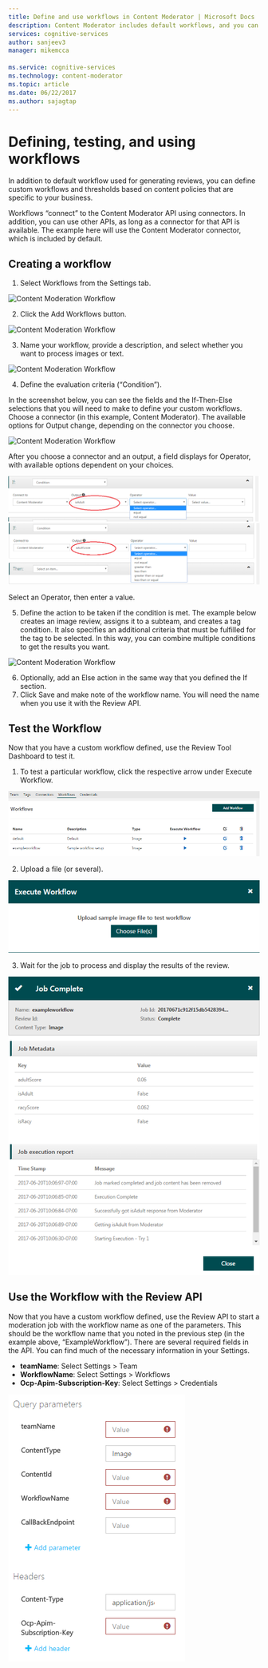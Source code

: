 ```yaml
---
title: Define and use workflows in Content Moderator | Microsoft Docs
description: Content Moderator includes default workflows, and you can create your own based on content policies that are specific to your business.
services: cognitive-services
author: sanjeev3
manager: mikemcca

ms.service: cognitive-services
ms.technology: content-moderator
ms.topic: article
ms.date: 06/22/2017
ms.author: sajagtap
---
```


# Defining, testing, and using workflows  #

In addition to default workflow used for generating reviews, you can define custom workflows and thresholds based on content policies that are specific to your business.

Workflows “connect” to the Content Moderator API using connectors. In addition, you can use other APIs, as long as a connector for that API is available. The example here will use the Content Moderator connector, which is included by default.

## Creating a workflow ##

1. Select Workflows from the Settings tab.

  ![Content Moderation Workflow](images/2-workflows-0.png)

2. Click the Add Workflows button.

  ![Content Moderation Workflow](images/2-workflows-1.png)

3. Name your workflow, provide a description, and select whether you want to process images or text. 

  ![Content Moderation Workflow](images/2-Workflows-2.PNG)

4. Define the evaluation criteria (“Condition”). 

  In the screenshot below, you can see the fields and the If-Then-Else selections that you will need to make to define your custom workflows. Choose a connector (in this example, Content Moderator). The available options for Output change, depending on the connector you choose. 

  ![Content Moderation Workflow](images/2-Workflows-3.PNG)

  After you choose a connector and an output, a field displays for Operator, with available options dependent on your choices.

  ![Content Moderation Workflow](images/workflow-connectors-options-1.png)
  ![Content Moderation Workflow](images/workflow-connectors-options-2.png)

  Select an Operator, then enter a value.

5. Define the action to be taken if the condition is met. The example below creates an image review, assigns it to a subteam, and creates a tag condition. It also specifies an additional criteria that must be fulfilled for the tag to be selected. In this way, you can combine multiple conditions to get the results you want.

  ![Content Moderation Workflow](images/2-Workflows-5.PNG)

6. Optionally, add an Else action in the same way that you defined the If section.
7. Click Save and make note of the workflow name. You will need the name when you use it with the Review API. 

## Test the Workflow ##

Now that you have a custom workflow defined, use the Review Tool Dashboard to test it. 

1. To test a particular workflow, click the respective arrow under Execute Workflow.

  ![Content Moderation Workflow](images/workflow-test-1.png)

2. Upload a file (or several).

  ![Content Moderation Workflow](images/workflow-test-2.png)

3. Wait for the job to process and display the results of the review.

  ![Content Moderation Workflow](images/workflow-test-3.png)

## Use the Workflow with the Review API ##

Now that you have a custom workflow defined, use the Review API to start a moderation job with the workflow name as one of the parameters. This should be the workflow name that you noted in the previous step (in the example above, “ExampleWorkflow”). There are several required fields in the API. You can find much of the necessary information in your Settings.

- **teamName**: Select Settings > Team
- **WorkflowName**: Select Settings > Workflows
- **Ocp-Apim-Subscription-Key**: Select Settings > Credentials

![Content Moderation Workflow](images/workflow-use-review-api.png)
